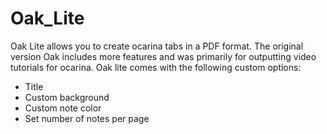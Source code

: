 # Oak_Lite

Oak Lite allows you to create ocarina tabs in a PDF format. The original version Oak includes more features and was primarily for
outputting video tutorials for ocarina. Oak lite comes with the following custom options:

- Title
- Custom background
- Custom note color
- Set number of notes per page
